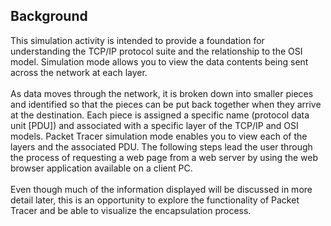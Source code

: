 ## Background
This simulation activity is intended to provide a foundation for understanding the TCP/IP protocol suite and the relationship to the OSI model. Simulation mode allows you to view the data contents being sent across the network at each layer.<br><br>
As data moves through the network, it is broken down into smaller pieces and identified so that the pieces can be put back together when they arrive at the destination. Each piece is assigned a specific name (protocol data unit [PDU]) and associated with a specific layer of the TCP/IP and OSI models. Packet Tracer simulation mode enables you to view each of the layers and the associated PDU. The following steps lead the user through the process of requesting a web page from a web server by using the web browser application available on a client PC.<br><br>
Even though much of the information displayed will be discussed in more detail later, this is an opportunity to explore the functionality of Packet Tracer and be able to visualize the encapsulation process. 
